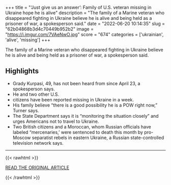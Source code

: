 +++
title = "‘Just give us an answer’: Family of U.S. veteran missing in Ukraine hope he is alive"
description = "The family of a Marine veteran who disappeared fighting in Ukraine believe he is alive and being held as a prisoner of war, a spokesperson said."
date = "2022-06-20 10:14:35"
slug = "62b04868b3d4c70449b952b2"
image = "https://i.imgur.com/7VAeNwO.jpg"
score = "674"
categories = ['ukrainian', 'alive', 'missing']
+++

The family of a Marine veteran who disappeared fighting in Ukraine believe he is alive and being held as a prisoner of war, a spokesperson said.

## Highlights

- Grady Kurpasi, 49, has not been heard from since April 23, a spokesperson says.
- He and two other U.S.
- citizens have been reported missing in Ukraine in a week.
- His family believe “there is a good possibility he is a POW right now,” Turner says.
- The State Department says it is “monitoring the situation closely” and urges Americans not to travel to Ukraine.
- Two British citizens and a Moroccan, whom Russian officials have labeled “mercenaries,’ were sentenced to death this month by pro-Moscow separatist rebels in eastern Ukraine, a Russian state-controlled television network says.

---

{{< rawhtml >}}
  <p class="article-category">
    <a target="_blank" href="https://www.nbcnews.com/news/world/just-give-us-answer-family-us-veteran-missing-ukraine-hope-alive-rcna34291">READ THE ORIGINAL ARTICLE</a>
  </p>
{{< /rawhtml >}}
